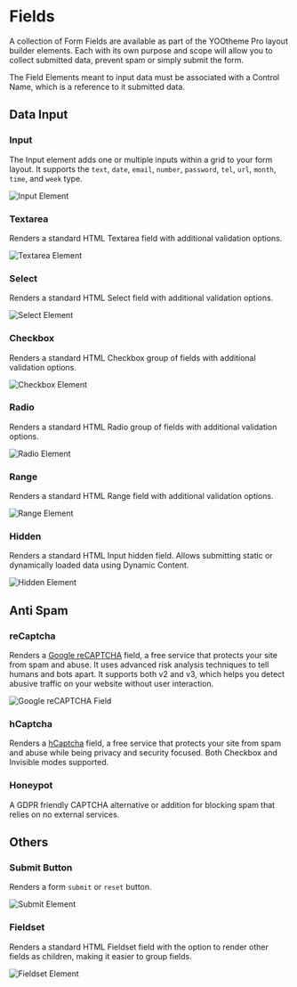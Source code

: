 # Fields

A collection of Form Fields are available as part of the YOOtheme Pro layout builder elements. Each with its own purpose and scope will allow you to collect submitted data, prevent spam or simply submit the form.

The Field Elements meant to input data must be associated with a Control Name, which is a reference to it submitted data.

## Data Input

### Input

The Input element adds one or multiple inputs within a grid to your form layout. It supports the `text`, `date`, `email`, `number`, `password`, `tel`, `url`, `month`, `time`, and `week` type.

![Input Element](./assets/elements/input.png)

### Textarea

Renders a standard HTML Textarea field with additional validation options.

![Textarea Element](./assets/elements/textarea.png)

### Select

Renders a standard HTML Select field with additional validation options.

![Select Element](./assets/elements/select.png)

### Checkbox

Renders a standard HTML Checkbox group of fields with additional validation options.

![Checkbox Element](./assets/elements/checkbox.png)

### Radio

Renders a standard HTML Radio group of fields with additional validation options.

![Radio Element](./assets/elements/radio.png)

### Range

Renders a standard HTML Range field with additional validation options.

![Range Element](./assets/elements/range.png)

### Hidden

Renders a standard HTML Input hidden field. Allows submitting static or dynamically loaded data using Dynamic Content.

![Hidden Element](./assets/elements/hidden.png)

## Anti Spam

### reCaptcha

Renders a [Google reCAPTCHA](https://developers.google.com/recaptcha/) field, a free service that protects your site from spam and abuse. It uses advanced risk analysis techniques to tell humans and bots apart. It supports both v2 and v3, which helps you detect abusive traffic on your website without user interaction.

![Google reCAPTCHA Field](./assets/elements/recaptcha.png)

### hCaptcha

Renders a [hCaptcha](https://www.hcaptcha.com/) field, a free service that protects your site from spam and abuse while being privacy and security focused. Both Checkbox and Invisible modes supported.

### Honeypot

A GDPR friendly CAPTCHA alternative or addition for blocking spam that relies on no external services.

## Others

### Submit Button

Renders a form `submit` or `reset` button.

![Submit Element](./assets/elements/button.png)

### Fieldset

Renders a standard HTML Fieldset field with the option to render other fields as children, making it easier to group fields.

![Fieldset Element](./assets/elements/fieldset.png)

